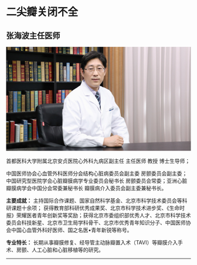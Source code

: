 # 二尖瓣关闭不全

## 张海波主任医师

![1679372324240](image/c06_007/1679372324240.png)

首都医科大学附属北京安贞医院心外科九病区副主任 主任医师 教授 博士生导师；

中国医师协会心血管外科医师分会结构心脏病委员会副主委 房颤委员会副主委；中国研究型医院学会心脏瓣膜病学专业委员会秘书长 房颤委员会常委；亚洲心脏瓣膜病学会中国分会常委兼秘书长 瓣膜病介入委员会副主委兼秘书长。


**主要成就：** 主持国际合作课题、国家自然科学基金、北京市科学技术委员会等科研课题十余项；
获得教育部科研优秀成果奖、北京市科学技术进步奖、《生命时报》荣耀医者青年创新奖等奖励；获得北京市委组织部优秀人才、北京市科学技术委员会科技新星、北京市卫生局学科骨干、北京市优秀青年知识分子、中国医师协会中国心血管外科好医师、国之名医•青年新锐等称号。


**专业特长：** 长期从事瓣膜修复、经导管主动脉瓣置入术（TAVI）等瓣膜介入手术、房颤、人工心脏和心脏移植等的研究。

---
